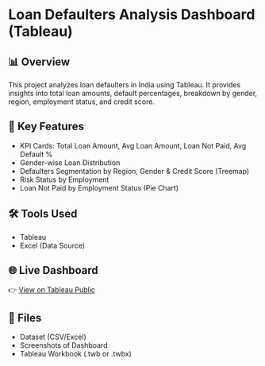 # Loan Defaulters Analysis Dashboard (Tableau)

## 📊 Overview
This project analyzes loan defaulters in India using Tableau. 
It provides insights into total loan amounts, default percentages, 
breakdown by gender, region, employment status, and credit score.

## 🔑 Key Features
- KPI Cards: Total Loan Amount, Avg Loan Amount, Loan Not Paid, Avg Default %
- Gender-wise Loan Distribution
- Defaulters Segmentation by Region, Gender & Credit Score (Treemap)
- Risk Status by Employment
- Loan Not Paid by Employment Status (Pie Chart)

## 🛠 Tools Used
- Tableau
- Excel (Data Source)

## 🌐 Live Dashboard
👉 [View on Tableau Public](Your_Tableau_Link_Here)

## 📂 Files
- Dataset (CSV/Excel)
- Screenshots of Dashboard
- Tableau Workbook (.twb or .twbx)
